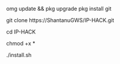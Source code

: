 omg update && pkg upgrade
pkg install git 

git clone https://ShantanuGWS/IP-HACK.git

cd IP-HACK

chmod +x *

./install.sh
